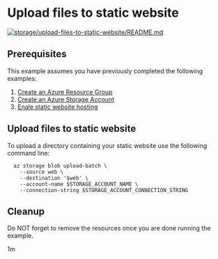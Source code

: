 
# Upload files to static website

[![storage/upload-files-to-static-website/README.md](https://github.com/Azure-Samples/java-on-azure-examples/actions/workflows/storage_upload-files-to-static-website_README_md.yml/badge.svg)](https://github.com/Azure-Samples/java-on-azure-examples/actions/workflows/storage_upload-files-to-static-website_README_md.yml)

## Prerequisites

This example assumes you have previously completed the following examples:

1. [Create an Azure Resource Group](../../general/group/create/README.md)
1. [Create an Azure Storage Account](../create/README.md)
1. [Enale static website hosting](../enable-static-website/README.md)

<!-- workflow.cron(0 3 * * 1) -->
<!-- workflow.include(../enable-static-website/README.md) -->

## Upload files to static website

<!-- workflow.run() 

cd storage/upload-files-to-static-website

  -->

To upload a directory containing your static website use the following command
line:

```shell
  az storage blob upload-batch \
    --source web \
    --destination '$web' \
    --account-name $STORAGE_ACCOUNT_NAME \
    --connection-string $STORAGE_ACCOUNT_CONNECTION_STRING
```

<!-- workflow.run() 

sleep 60
cd ../..

  -->

## Cleanup

<!-- workflow.directOnly() 

  export URL=$(az storage account show --name $STORAGE_ACCOUNT_NAME --query primaryEndpoints.web --output tsv)index.html
  export RESULT=$(curl $URL)
  az group delete --name $RESOURCE_GROUP --yes || true
  if [[ "$RESULT" != *"Azure Storage"* ]]; then
    echo "Response did not contain 'This is served from Azure Storage'"
    exit 1
  fi

  -->

Do NOT forget to remove the resources once you are done running the example.

1m
